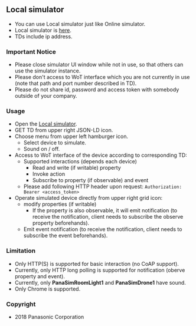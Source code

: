 ## Local simulator

- You can use Local simulator just like Online simulator.
- Local simulator is [here](http://192.168.100.20:3000).
- TDs include ip address.

### Important Notice

* Please close simulator UI window while not in use, so that others can use the simulator instance.
* Please don't access to WoT interface which you are not currently in use (note that path and port number described in TD).
* Please do not share id, password and access token with somebody outside of your company.

### Usage

* Open the [Local simulator](http://192.168.100.20:3000).
* GET TD from upper right JSON-LD icon.
* Choose menu from upper left hamburger icon.
    * Select device to simulate.
    * Sound on / off.
* Access to WoT interface of the device according to corresponding TD:
    * Supported interactions (depends each device)
        * Read and write (if writable) property
        * Invoke action
        * Subscribe to property (if observable) and event
    * Please add following HTTP header upon request:
    `Authorization: Bearer <access_token>`
* Operate simulated device directly from upper right grid icon:
    * modify properties (if writable)
        * If the property is also observable, it will emit notification (to receive the notification, client needs to subscribe the observe property beforehands).
    * Emit event notification (to receive the notification, client needs to subscribe the event beforehands).

### Limitation

* Only HTTP(S) is supported for basic interaction (no CoAP support).
* Currently, only HTTP long polling is supported for notification (oberve property and event).
* Currently, only **PanaSimRoomLight1** and **PanaSimDrone1** have sound.
* Only Chrome is supported.

### Copyright

* 2018 Panasonic Corporation
